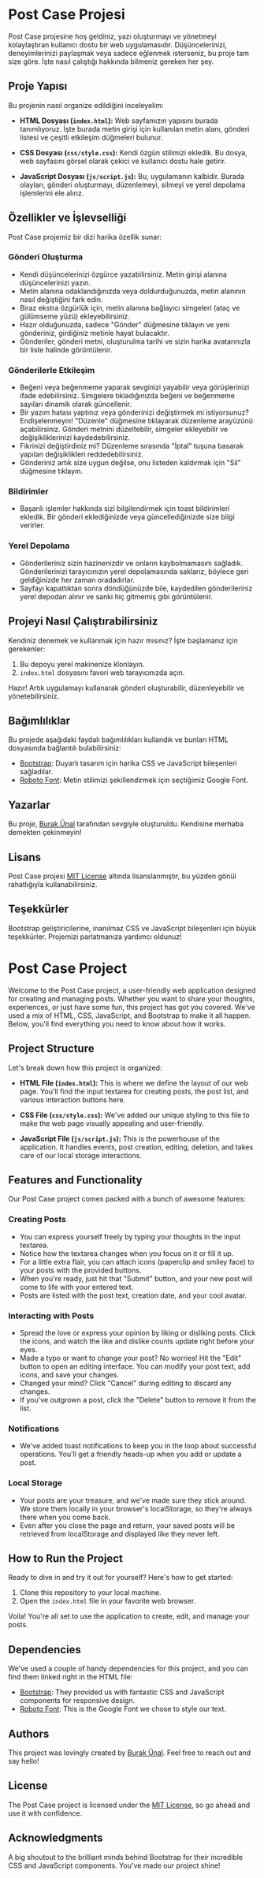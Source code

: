 # Post Case Projesi

Post Case projesine hoş geldiniz, yazı oluşturmayı ve yönetmeyi kolaylaştıran kullanıcı dostu bir web uygulamasıdır. Düşüncelerinizi, deneyimlerinizi paylaşmak veya sadece eğlenmek isterseniz, bu proje tam size göre. İşte nasıl çalıştığı hakkında bilmeniz gereken her şey.

## Proje Yapısı

Bu projenin nasıl organize edildiğini inceleyelim:

- **HTML Dosyası (`index.html`):** Web sayfamızın yapısını burada tanımlıyoruz. İşte burada metin girişi için kullanılan metin alanı, gönderi listesi ve çeşitli etkileşim düğmeleri bulunur.

- **CSS Dosyası (`css/style.css`):** Kendi özgün stilimizi ekledik. Bu dosya, web sayfasını görsel olarak çekici ve kullanıcı dostu hale getirir.

- **JavaScript Dosyası (`js/script.js`):** Bu, uygulamanın kalbidir. Burada olayları, gönderi oluşturmayı, düzenlemeyi, silmeyi ve yerel depolama işlemlerini ele alırız.

## Özellikler ve İşlevselliği

Post Case projemiz bir dizi harika özellik sunar:

### Gönderi Oluşturma

- Kendi düşüncelerinizi özgürce yazabilirsiniz. Metin girişi alanına düşüncelerinizi yazın.
- Metin alanına odaklandığınızda veya doldurduğunuzda, metin alanının nasıl değiştiğini fark edin.
- Biraz ekstra özgürlük için, metin alanına bağlayıcı simgeleri (ataç ve gülümseme yüzü) ekleyebilirsiniz.
- Hazır olduğunuzda, sadece "Gönder" düğmesine tıklayın ve yeni gönderiniz, girdiğiniz metinle hayat bulacaktır.
- Gönderiler, gönderi metni, oluşturulma tarihi ve sizin harika avatarınızla bir liste halinde görüntülenir.

### Gönderilerle Etkileşim

- Beğeni veya beğenmeme yaparak sevginizi yayabilir veya görüşlerinizi ifade edebilirsiniz. Simgelere tıkladığınızda beğeni ve beğenmeme sayıları dinamik olarak güncellenir.
- Bir yazım hatası yaptınız veya gönderinizi değiştirmek mi istiyorsunuz? Endişelenmeyin! "Düzenle" düğmesine tıklayarak düzenleme arayüzünü açabilirsiniz. Gönderi metnini düzeltebilir, simgeler ekleyebilir ve değişikliklerinizi kaydedebilirsiniz.
- Fikrinizi değiştirdiniz mi? Düzenleme sırasında "İptal" tuşuna basarak yapılan değişiklikleri reddedebilirsiniz.
- Gönderiniz artık size uygun değilse, onu listeden kaldırmak için "Sil" düğmesine tıklayın.

### Bildirimler

- Başarılı işlemler hakkında sizi bilgilendirmek için toast bildirimleri ekledik. Bir gönderi eklediğinizde veya güncellediğinizde size bilgi verirler.

### Yerel Depolama

- Gönderileriniz sizin hazinenizdir ve onların kaybolmamasını sağladık. Gönderilerinizi tarayıcınızın yerel depolamasında saklarız, böylece geri geldiğinizde her zaman oradadırlar.
- Sayfayı kapattıktan sonra döndüğünüzde bile, kaydedilen gönderileriniz yerel depodan alınır ve sanki hiç gitmemiş gibi görüntülenir.

## Projeyi Nasıl Çalıştırabilirsiniz

Kendiniz denemek ve kullanmak için hazır mısınız? İşte başlamanız için gerekenler:

1. Bu depoyu yerel makinenize klonlayın.
2. `index.html` dosyasını favori web tarayıcınızda açın.

Hazır! Artık uygulamayı kullanarak gönderi oluşturabilir, düzenleyebilir ve yönetebilirsiniz.

## Bağımlılıklar

Bu projede aşağıdaki faydalı bağımlılıkları kullandık ve bunları HTML dosyasında bağlantılı bulabilirsiniz:

- [Bootstrap](https://getbootstrap.com): Duyarlı tasarım için harika CSS ve JavaScript bileşenleri sağladılar.
- [Roboto Font](https://fonts.google.com/specimen/Roboto): Metin stilimizi şekillendirmek için seçtiğimiz Google Font.

## Yazarlar

Bu proje, [Burak Ünal](https://linktr.ee/burakunal28) tarafından sevgiyle oluşturuldu. Kendisine merhaba demekten çekinmeyin!

## Lisans

Post Case projesi [MIT License](LICENSE) altında lisanslanmıştır, bu yüzden gönül rahatlığıyla kullanabilirsiniz.

## Teşekkürler

Bootstrap geliştiricilerine, inanılmaz CSS ve JavaScript bileşenleri için büyük teşekkürler. Projemizi parlatmanıza yardımcı oldunuz!

# Post Case Project

Welcome to the Post Case project, a user-friendly web application designed for creating and managing posts. Whether you want to share your thoughts, experiences, or just have some fun, this project has got you covered. We've used a mix of HTML, CSS, JavaScript, and Bootstrap to make it all happen. Below, you'll find everything you need to know about how it works.

## Project Structure

Let's break down how this project is organized:

- **HTML File (`index.html`):** This is where we define the layout of our web page. You'll find the input textarea for creating posts, the post list, and various interaction buttons here.

- **CSS File (`css/style.css`):** We've added our unique styling to this file to make the web page visually appealing and user-friendly.

- **JavaScript File (`js/script.js`):** This is the powerhouse of the application. It handles events, post creation, editing, deletion, and takes care of our local storage interactions.

## Features and Functionality

Our Post Case project comes packed with a bunch of awesome features:

### Creating Posts

- You can express yourself freely by typing your thoughts in the input textarea.
- Notice how the textarea changes when you focus on it or fill it up.
- For a little extra flair, you can attach icons (paperclip and smiley face) to your posts with the provided buttons.
- When you're ready, just hit that "Submit" button, and your new post will come to life with your entered text.
- Posts are listed with the post text, creation date, and your cool avatar.

### Interacting with Posts

- Spread the love or express your opinion by liking or disliking posts. Click the icons, and watch the like and dislike counts update right before your eyes.
- Made a typo or want to change your post? No worries! Hit the "Edit" button to open an editing interface. You can modify your post text, add icons, and save your changes.
- Changed your mind? Click "Cancel" during editing to discard any changes.
- If you've outgrown a post, click the "Delete" button to remove it from the list.

### Notifications

- We've added toast notifications to keep you in the loop about successful operations. You'll get a friendly heads-up when you add or update a post.

### Local Storage

- Your posts are your treasure, and we've made sure they stick around. We store them locally in your browser's localStorage, so they're always there when you come back.
- Even after you close the page and return, your saved posts will be retrieved from localStorage and displayed like they never left.

## How to Run the Project

Ready to dive in and try it out for yourself? Here's how to get started:

1. Clone this repository to your local machine.
2. Open the `index.html` file in your favorite web browser.

Voila! You're all set to use the application to create, edit, and manage your posts.

## Dependencies

We've used a couple of handy dependencies for this project, and you can find them linked right in the HTML file:

- [Bootstrap](https://getbootstrap.com): They provided us with fantastic CSS and JavaScript components for responsive design.
- [Roboto Font](https://fonts.google.com/specimen/Roboto): This is the Google Font we chose to style our text.

## Authors

This project was lovingly created by [Burak Ünal](https://linktr.ee/burakunal28). Feel free to reach out and say hello!

## License

The Post Case project is licensed under the [MIT License](LICENSE), so go ahead and use it with confidence.

## Acknowledgments

A big shoutout to the brilliant minds behind Bootstrap for their incredible CSS and JavaScript components. You've made our project shine!